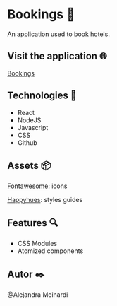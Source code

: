 # Bookings 🏨

An application used to book hotels.

## Visit the application 🌐

[Bookings](https://alemeinardi.github.io/bookings/)

## Technologies 🔧

- React
- NodeJS
- Javascript
- CSS
- Github

## Assets 📦

[Fontawesome](https://fontawesome.com/): icons

[Happyhues](https://www.happyhues.co/): styles guides

## Features 🔍

- CSS Modules
- Atomized components

## Autor ✒️
@Alejandra Meinardi
